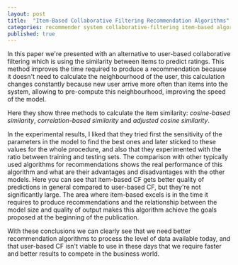 ```yaml
---
layout: post
title:  "Item-Based Collaborative Filtering Recommendation Algorithms"
categories: recommender system collaborative-filtering item-based algorithm
published: true
---
```


In this paper we're presented with an alternative to user-based collaborative filtering which is using the similarity between items to predict ratings. This method improves the time required to produce a recommendation because it doesn't need to calculate the neighbourhood of the user, this calculation changes constantly because new user arrive more often than items into the system, allowing to pre-compute this neighbourhood, improving the speed of the model.

Here they show three methods to calculate the item similarity: *cosine-based similarity*, *correlation-based similarity* and *adjusted cosine similarity*.

In the experimental results, I liked that they tried first the sensitivity of the parameters in the model to find the best ones and later sticked to these values for the whole procedure, and also that they experimented with the ratio between training and testing sets. The comparison with other typically used algorithms for recommendations shows the real performance of this algorithm and what are their advantages and disadvantages with the other models. Here you can see that item-based CF gets better quality of predictions in general compared to user-based CF, but they're not significantly large. The area where item-based excels is in the time it requires to produce recommendations and the relationship between the model size and quality of output makes this algorithm achieve the goals proposed at the beginning of the publication.

With these conclusions we can clearly see that we need better recommendation algorithms to process the level of data available today, and that user-based CF isn't viable to use in these days that we require faster and better results to compete in the business world.